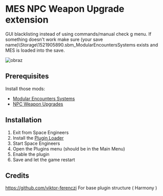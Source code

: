# MES NPC Weapon Upgrade extension

GUI blacklisting instead of using commands/manual check g menu.
If something doesn't work make sure (your save name)\Storage\1521905890.sbm_ModularEncountersSystems exists
and MES is loaded into the save.

![obraz](https://user-images.githubusercontent.com/57064828/196547100-271d1799-1665-4356-965a-0803cbaf7dde.png)

## Prerequisites
Install those mods:
* [Modular Encounters Systems](https://steamcommunity.com/workshop/filedetails/?id=1521905890)
* [NPC Weapon Upgrades](https://steamcommunity.com/workshop/filedetails/?id=1555044803)

## Installation
1. Exit from Space Engineers
2. Install the [Plugin Loader](https://steamcommunity.com/sharedfiles/filedetails/?id=2407984968)
3. Start Space Engineers
4. Open the Plugins menu (should be in the Main Menu)
5. Enable the plugin
6. Save and let the game restart

## Credits
https://github.com/viktor-ferenczi 
For base plugin structure ( Harmony )
